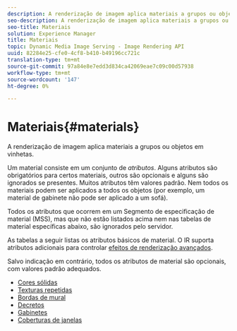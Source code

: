 ```yaml
---
description: A renderização de imagem aplica materiais a grupos ou objetos em vinhetas.
seo-description: A renderização de imagem aplica materiais a grupos ou objetos em vinhetas.
seo-title: Materiais
solution: Experience Manager
title: Materiais
topic: Dynamic Media Image Serving - Image Rendering API
uuid: 82284e25-cfe0-4cf8-b410-b49196cc721c
translation-type: tm+mt
source-git-commit: 97a84e8e7edd3d834ca42069eae7c09c00d57938
workflow-type: tm+mt
source-wordcount: '147'
ht-degree: 0%

---
```



# Materiais{#materials}

A renderização de imagem aplica materiais a grupos ou objetos em vinhetas.

Um material consiste em um conjunto de *atributos*. Alguns atributos são obrigatórios para certos materiais, outros são opcionais e alguns são ignorados se presentes. Muitos atributos têm valores padrão. Nem todos os materiais podem ser aplicados a todos os objetos (por exemplo, um material de gabinete não pode ser aplicado a um sofá).

Todos os atributos que ocorrem em um Segmento de especificação de material (MSS), mas que não estão listados acima nem nas tabelas de material específicas abaixo, são ignorados pelo servidor.

As tabelas a seguir listas os atributos básicos de material. O IR suporta atributos adicionais para controlar [efeitos de renderização avançados](../../../../../../ir-api/http-protocol/image-rendering-api-ref/c-ir-http-protocol-ref/c-ir-http-protocol-syntax-and-features/c-ir-advanced-render-effects/c-ir-advanced-render-effects.md#concept-bf8b6d8460244b9cacc7f4a3df4c5281).

Salvo indicação em contrário, todos os atributos de material são opcionais, com valores padrão adequados.

* [Cores sólidas](r-ir-solid-colors.md)
* [Texturas repetidas](r-ir-repeatable-textures.md)
* [Bordas de mural](r-ir-wall-borders.md)
* [Decretos](r-ir-decals.md)
* [Gabinetes](r-ir-cabinets.md)
* [Coberturas de janelas](r-ir-window-coverings.md)
